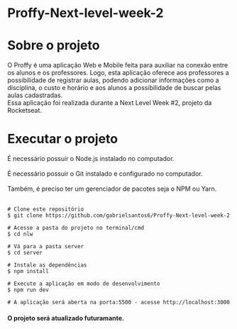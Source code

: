 # Proffy-Next-level-week-2

# Sobre o projeto
O Proffy é uma aplicação Web e Mobile feita para auxiliar na conexão entre os alunos e os professores. Logo, esta aplicação oferece aos professores a possibilidade de registrar aulas, podendo adicionar informações como a disciplina, o custo e horário e aos alunos a possibilidade de buscar pelas aulas cadastradas.
<br>Essa aplicação foi realizada durante a Next Level Week #2, projeto da Rocketseat.
# Executar o projeto
É necessário possuir o Node.js instalado no computador.<br><br>
É necessário possuir o Git instalado e configurado no computador.<br><br>
Também, é preciso ter um gerenciador de pacotes seja o NPM ou Yarn.<br><br>
```
# Clone este repositório
$ git clone https://github.com/gabrielsantos6/Proffy-Next-level-week-2

# Acesse a pasta do projeto no terminal/cmd
$ cd nlw

# Vá para a pasta server
$ cd server

# Instale as dependências
$ npm install

# Execute a aplicação em modo de desenvolvimento
$ npm run dev

# A aplicação será aberta na porta:5500 - acesse http://localhost:3000
```

#### O projeto será atualizado futuramante.
